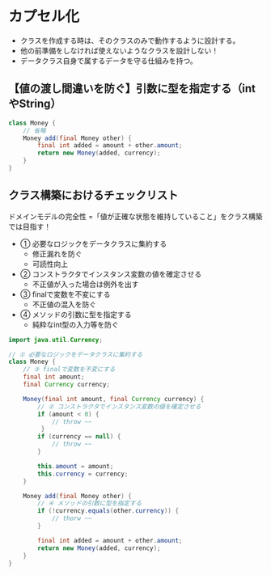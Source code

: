 # カプセル化
- クラスを作成する時は、そのクラスのみで動作するように設計する。
- 他の前準備をしなければ使えないようなクラスを設計しない！
- データクラス自身で属するデータを守る仕組みを持つ。

## 【値の渡し間違いを防ぐ】引数に型を指定する（intやString）
```java
class Money {
    // 省略
    Money add(final Money other) {
        final int added = amount + other.amount;
        return new Money(added, currency);
    }
}
```

## クラス構築におけるチェックリスト

ドメインモデルの完全性 =「値が正確な状態を維持していること」をクラス構築では目指す！

- ① 必要なロジックをデータクラスに集約する
    - 修正漏れを防ぐ
    - 可読性向上
- ② コンストラクタでインスタンス変数の値を確定させる
    - 不正値が入った場合は例外を出す
- ③ finalで変数を不変にする
    - 不正値の混入を防ぐ
- ④ メソッドの引数に型を指定する
    - 純粋なint型の入力等を防ぐ


```java
import java.util.Currency;

// ① 必要なロジックをデータクラスに集約する
class Money {
    // ③ finalで変数を不変にする
    final int amount;
    final Currency currency;

    Money(final int amount, final Currency currency) {
        // ② コンストラクタでインスタンス変数の値を確定させる
        if (amount < 0) {
            // throw ~~
         }
        if (currency == null) {
            // throw ~~
        }

        this.amount = amount;
        this.currency = currency;
    }

    Money add(final Money other) {
        // ④ メソッドの引数に型を指定する
        if (!currency.equals(other.currency)) {
            // thorw ~~
        }

        final int added = amount + other.amount;
        return new Money(added, currency);
    }
}
```